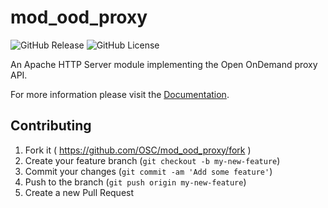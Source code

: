 # mod_ood_proxy

![GitHub Release](https://img.shields.io/github/release/osc/mod_ood_proxy.svg)
![GitHub License](https://img.shields.io/github/license/osc/mod_ood_proxy.svg)

An Apache HTTP Server module implementing the Open OnDemand proxy API.

For more information please visit the
[Documentation](https://osc.github.io/ood-documentation/master/infrastructure/mod-ood-proxy.html).

## Contributing

1. Fork it ( https://github.com/OSC/mod_ood_proxy/fork )
2. Create your feature branch (`git checkout -b my-new-feature`)
3. Commit your changes (`git commit -am 'Add some feature'`)
4. Push to the branch (`git push origin my-new-feature`)
5. Create a new Pull Request
